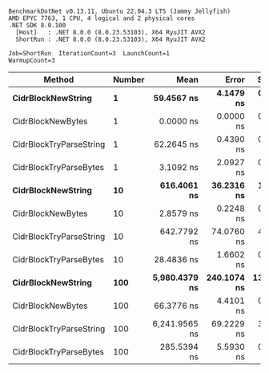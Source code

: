 ```

BenchmarkDotNet v0.13.11, Ubuntu 22.04.3 LTS (Jammy Jellyfish)
AMD EPYC 7763, 1 CPU, 4 logical and 2 physical cores
.NET SDK 8.0.100
  [Host]   : .NET 8.0.0 (8.0.23.53103), X64 RyuJIT AVX2
  ShortRun : .NET 8.0.0 (8.0.23.53103), X64 RyuJIT AVX2

Job=ShortRun  IterationCount=3  LaunchCount=1  
WarmupCount=3  

```
| Method                  | Number | Mean          | Error       | StdDev     | Min           | Max           | Allocated |
|------------------------ |------- |--------------:|------------:|-----------:|--------------:|--------------:|----------:|
| **CidrBlockNewString**      | **1**      |    **59.4567 ns** |   **4.1479 ns** |  **0.2274 ns** |    **59.3138 ns** |    **59.7189 ns** |         **-** |
| CidrBlockNewBytes       | 1      |     0.0000 ns |   0.0000 ns |  0.0000 ns |     0.0000 ns |     0.0000 ns |         - |
| CidrBlockTryParseString | 1      |    62.2645 ns |   0.4390 ns |  0.0241 ns |    62.2383 ns |    62.2856 ns |         - |
| CidrBlockTryParseBytes  | 1      |     3.1092 ns |   2.0927 ns |  0.1147 ns |     3.0318 ns |     3.2410 ns |         - |
| **CidrBlockNewString**      | **10**     |   **616.4061 ns** |  **36.2316 ns** |  **1.9860 ns** |   **615.1818 ns** |   **618.6975 ns** |         **-** |
| CidrBlockNewBytes       | 10     |     2.8579 ns |   0.2248 ns |  0.0123 ns |     2.8466 ns |     2.8711 ns |         - |
| CidrBlockTryParseString | 10     |   642.7792 ns |  74.0760 ns |  4.0604 ns |   639.6208 ns |   647.3592 ns |         - |
| CidrBlockTryParseBytes  | 10     |    28.4836 ns |   1.6602 ns |  0.0910 ns |    28.4222 ns |    28.5881 ns |         - |
| **CidrBlockNewString**      | **100**    | **5,980.4379 ns** | **240.1074 ns** | **13.1611 ns** | **5,965.2467 ns** | **5,988.4023 ns** |         **-** |
| CidrBlockNewBytes       | 100    |    66.3776 ns |   4.4101 ns |  0.2417 ns |    66.1351 ns |    66.6185 ns |         - |
| CidrBlockTryParseString | 100    | 6,241.9565 ns |  69.2229 ns |  3.7943 ns | 6,239.4459 ns | 6,246.3214 ns |         - |
| CidrBlockTryParseBytes  | 100    |   285.5394 ns |   5.5930 ns |  0.3066 ns |   285.3416 ns |   285.8926 ns |         - |
